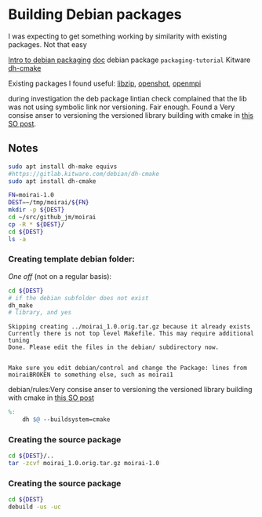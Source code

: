 # Building Debian packages

I was expecting to get something working by similarity with existing packages. Not that easy

[Intro to debian packaging](https://wiki.debian.org/Packaging/Intro?action=show&redirect=IntroDebianPackaging)
[doc](https://www.debian.org/doc/manuals/maint-guide/)
debian package `packaging-tutorial`
Kitware [dh-cmake](https://gitlab.kitware.com/debian/dh-cmake)

Existing packages I found useful: [libzip](https://salsa.debian.org/debian/libzip), [openshot](https://salsa.debian.org/multimedia-team/libopenshot/-/tree/master/), [openmpi](https://salsa.debian.org/hpc-team/openmpi)


during investigation the deb package lintian check complained that the lib was not using symbolic link nor versioning. Fair enough. Found a Very consise anser to versioning the versioned library building with cmake in [this SO post](https://stackoverflow.com/questions/17511496/how-to-create-a-shared-library-with-cmake).

## Notes

```sh
sudo apt install dh-make equivs
#https://gitlab.kitware.com/debian/dh-cmake
sudo apt install dh-cmake
```

```sh
FN=moirai-1.0
DEST=~/tmp/moirai/${FN}
mkdir -p ${DEST}
cd ~/src/github_jm/moirai
cp -R * ${DEST}/
cd ${DEST}
ls -a
```

### Creating template debian folder:

_One off_ (not on a regular basis):

```sh
cd ${DEST}
# if the debian subfolder does not exist
dh_make
# library, and yes
```

```text
Skipping creating ../moirai_1.0.orig.tar.gz because it already exists
Currently there is not top level Makefile. This may require additional tuning
Done. Please edit the files in the debian/ subdirectory now.


Make sure you edit debian/control and change the Package: lines from
moiraiBROKEN to something else, such as moirai1
```

debian/rules:Very consise anser to versioning the versioned library building with cmake in [this SO post](https://stackoverflow.com/questions/17511496/how-to-create-a-shared-library-with-cmake)


```makefile
%:
	dh $@ --buildsystem=cmake
```

### Creating the source package

```sh
cd ${DEST}/..
tar -zcvf moirai_1.0.orig.tar.gz moirai-1.0
```

### Creating the source package

```sh
cd ${DEST}
debuild -us -uc 
```



